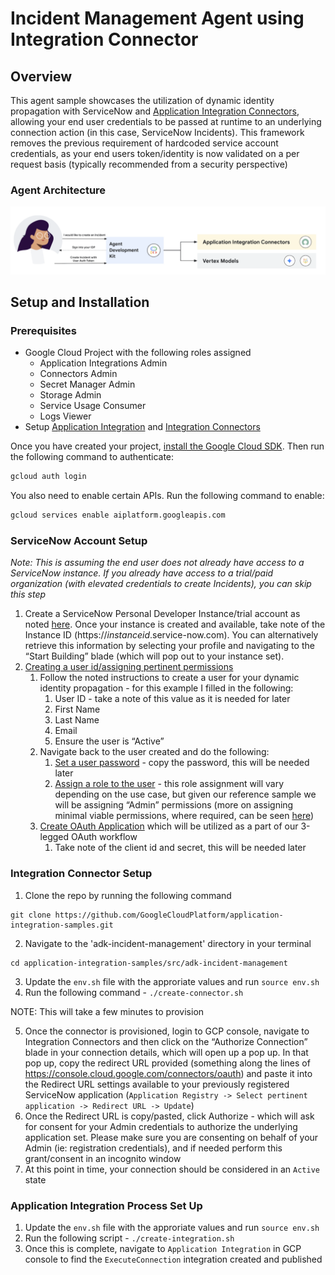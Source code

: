 # Incident Management Agent using Integration Connector

## Overview

This agent sample showcases the utilization of dynamic identity propagation with ServiceNow and [Application Integration Connectors](https://cloud.google.com/application-integration/docs/using-integration-connectors), allowing your end user credentials to be passed at runtime to an underlying connection action (in this case, ServiceNow Incidents). This framework removes the previous requirement of hardcoded service account credentials, as your end users token/identity is now validated on a per request basis (typically recommended from a security perspective)

### Agent Architecture

![architecture](adk-incident-management-arch-flow.png)

## Setup and Installation

### Prerequisites

- Google Cloud Project with the following roles assigned
  - Application Integrations Admin
  - Connectors Admin
  - Secret Manager Admin
  - Storage Admin
  - Service Usage Consumer
  - Logs Viewer
- Setup [Application Integration](https://cloud.google.com/application-integration/docs/setup-application-integration) and [Integration Connectors](https://cloud.google.com/integration-connectors/docs/setup-integration-connectors)

Once you have created your project, [install the Google Cloud SDK](https://cloud.google.com/sdk/docs/install). Then run the following command to authenticate:
```bash
gcloud auth login
```
You also need to enable certain APIs. Run the following command to enable:
```bash
gcloud services enable aiplatform.googleapis.com
```

### ServiceNow Account Setup

*Note: This is assuming the end user does not already have access to a ServiceNow instance. If you already have access to a trial/paid organization (with elevated credentials to create Incidents), you can skip this step*

1. Create a ServiceNow Personal Developer Instance/trial account as noted [here](https://developer.servicenow.com/dev.do#!/learn/learning-plans/washingtondc/new_to_servicenow/app_store_learnv2_buildmyfirstapp_washingtondc_exercise_obtain_a_personal_developer_instance). Once your instance is created and available, take note of the Instance ID (https://*instanceid*.service-now.com). You can alternatively retrieve this information by selecting your profile and navigating to the “Start Building” blade (which will pop out to your instance set).
2. [Creating a user id/assigning pertinent permissions](https://www.servicenow.com/docs/bundle/zurich-platform-administration/page/administer/users-and-groups/task/t_CreateAUser.html)
   1. Follow the noted instructions to create a user for your dynamic identity propagation - for this example I filled in the following:
      1. User ID - take a note of this value as it is needed for later
      2. First Name
      3. Last Name
      4. Email
      5. Ensure the user is “Active”
   2. Navigate back to the user created and do the following:
      1. [Set a user password](https://www.servicenow.com/docs/bundle/yokohama-platform-security/page/integrate/authentication/task/reset-your-password.html) - copy the password, this will be needed later
      2. [Assign a role to the user](https://www.servicenow.com/docs/bundle/yokohama-platform-administration/page/administer/users-and-groups/task/t_AssignARoleToAUser.html) - this role assignment will vary depending on the use case, but given our reference sample we will be assigning “Admin” permissions (more on assigning minimal viable permissions, where required, can be seen [here](https://www.servicenow.com/docs/bundle/zurich-platform-administration/page/administer/roles/reference/r_BaseSystemRoles.html))
   3. [Create OAuth Application](https://www.servicenow.com/docs/bundle/xanadu-security-management/page/product/secops-integration-sir/secops-integration-splunk-addon/task/configure-application-registry-splunk.html) which will be utilized as a part of our 3-legged OAuth workflow
      1. Take note of the client id and secret, this will be needed later

### Integration Connector Setup

1. Clone the repo by running the following command
```
git clone https://github.com/GoogleCloudPlatform/application-integration-samples.git
```
2. Navigate to the 'adk-incident-management' directory in your terminal
```
cd application-integration-samples/src/adk-incident-management
```
3. Update the `env.sh` file with the approriate values and run `source env.sh`
4. Run the following command - `./create-connector.sh`

NOTE: This will take a few minutes to provision

5. Once the connector is provisioned, login to GCP console, navigate to Integration Connectors and then click on the “Authorize Connection” blade in your connection details, which will open up a pop up. In that pop up, copy the redirect URL provided (something along the lines of https://console.cloud.google.com/connectors/oauth) and paste it into the Redirect URL settings available to your previously registered ServiceNow application (`Application Registry -> Select pertinent application -> Redirect URL -> Update`)
6. Once the Redirect URL is copy/pasted, click Authorize - which will ask for consent for your Admin credentials to authorize the underlying application set. Please make sure you are consenting on behalf of your Admin (ie: registration credentials), and if needed perform this grant/consent in an incognito window
7. At this point in time, your connection should be considered in an `Active` state

### Application Integration Process Set Up

1. Update the `env.sh` file with the approriate values and run `source env.sh`
2. Run the following script - `./create-integration.sh`
3. Once this is complete, navigate to `Application Integration` in GCP console to find the `ExecuteConnection` integration created and published